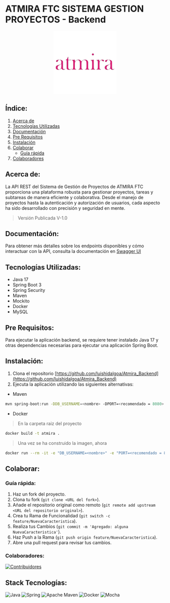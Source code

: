 # ATMIRA FTC SISTEMA GESTION PROYECTOS - Backend

<div align="center">
   <a href="https://github.com/luishidalgoa/FCT_Atmira_Front"></a>
      <img src="https://github.com/luishidalgoa/FCT_Atmira_Front/blob/master/src/assets/atmira_logo.png" alt="Logo" width="200" />
   </a>
</div>

## Índice:

1. [Acerca de](#acerca-de)
2. [Tecnologías Utilizadas](#tecnologías-utilizadas)
3. [Documentación](#documentación)
4. [Pre Requisitos](#pre-requisitos)
5. [Instalación](#instalación)
6. [Colaborar](#colaborar)
   - [Guía rápida](#guía-rápida)
7. [Colaboradores](#colaboradores)

## Acerca de:

La API REST del Sistema de Gestión de Proyectos de ATMIRA FTC proporciona una plataforma robusta para gestionar proyectos, tareas y subtareas de manera eficiente y colaborativa. Desde el manejo de proyectos hasta la autenticación y autorización de usuarios, cada aspecto ha sido desarrollado con precisión y seguridad en mente.

<footer>
  
> Versión Publicada V-1.0
  
</footer>

## Documentación:

Para obtener más detalles sobre los endpoints disponibles y cómo interactuar con la API, consulta la documentación en [Swagger UI](https://atmira-backend.onrender.com/swagger-ui/index.html#/)
## Tecnologías Utilizadas:

- Java 17
- Spring Boot 3
- Spring Security
- Maven
- Mockito
- Docker
- MySQL

## Pre Requisitos:

Para ejecutar la aplicación backend, se requiere tener instalado Java 17 y otras dependencias necesarias para ejecutar una aplicación Spring Boot.

## Instalación:

1. Clona el repositorio [https://github.com/luishidalgoa/Atmira_Backend](https://github.com/luishidalgoa/Atmira_Backend)
2. Ejecuta la aplicación utilizando las siguientes alternativas:
  - Maven
  ```sh
  mvn spring-boot:run -DDB_USERNAME=<nombre> -DPORT=<recomendado = 8080> -DFront_URL=<recomendado = *> -DDB_PASSWORD=<password> -DDB_jdbc=<jdbc:mysql://localhost/atmira">
  ```
  - Docker<br>
>  <p>En la carpeta raiz del proyecto</p>
  
  ```sh
  docker build -t atmira .
  ```
>  <p>Una vez se ha construido la imagen, ahora</p>
  
  ```sh
  docker run --rm -it -e "DB_USERNAME=<nombre>" -e "PORT=<recomendado = 8080>" -e "Front_URL=<recomendado = *>" -e "DB_PASSWORD=<password> -e "DB_jdbc=<jdbc:mysql://localhost/atmira"> atmira
  ```
## Colaborar:

### Guía rápida:

1. Haz un fork del proyecto.
2. Clona tu fork (`git clone <URL del fork>`).
3. Añade el repositorio original como remoto (`git remote add upstream <URL del repositorio original>`).
4. Crea tu Rama de Funcionalidad (`git switch -c feature/NuevaCaracteristica`).
5. Realiza tus Cambios (`git commit -m 'Agregado: alguna NuevaCaracteristica'`).
6. Haz Push a la Rama (`git push origin feature/NuevaCaracteristica`).
7. Abre una pull request para revisar tus cambios.

### Colaboradores:

[![Contribuidores](https://contrib.rocks/image?repo=luishidalgoa/Atmira_Backend)](https://github.com/luishidalgoa/Atmira_Backend/graphs/contributors)

## Stack Tecnologías:
![Java](https://img.shields.io/badge/java-%23ED8B00.svg?style=for-the-badge&logo=openjdk&logoColor=white)
![Spring](https://img.shields.io/badge/spring-%236DB33F.svg?style=for-the-badge&logo=spring&logoColor=white)
![Apache Maven](https://img.shields.io/badge/Apache%20Maven-C71A36?style=for-the-badge&logo=Apache%20Maven&logoColor=white)
![Docker](https://img.shields.io/badge/docker-%230db7ed.svg?style=for-the-badge&logo=docker&logoColor=white)
![Mocha](https://img.shields.io/badge/-mocha-%238D6748?style=for-the-badge&logo=mocha&logoColor=white)
